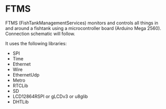 FTMS
====

FTMS (FishTankManagementServices) monitors and controls all things in and around a fishtank using a microcontroller board (Arduino Mega 2560).
Connection schematic will follow.

It uses the following libraries:
- SPI
- Time
- Ethernet
- Wire
- EthernetUdp
- Metro
- RTCLib
- SD
- LCD12864RSPI or gLCDv3 or u8glib
- DHTLib